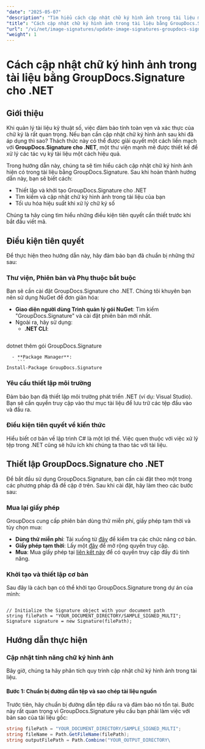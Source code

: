 ```yaml
---
"date": "2025-05-07"
"description": "Tìm hiểu cách cập nhật chữ ký hình ảnh trong tài liệu một cách liền mạch bằng GroupDocs.Signature cho .NET với hướng dẫn toàn diện này."
"title": "Cách cập nhật chữ ký hình ảnh trong tài liệu bằng GroupDocs.Signature cho .NET - Hướng dẫn từng bước"
"url": "/vi/net/image-signatures/update-image-signatures-groupdocs-signature-dotnet/"
"weight": 1
---
```


# Cách cập nhật chữ ký hình ảnh trong tài liệu bằng GroupDocs.Signature cho .NET

## Giới thiệu

Khi quản lý tài liệu kỹ thuật số, việc đảm bảo tính toàn vẹn và xác thực của chữ ký là rất quan trọng. Nếu bạn cần cập nhật chữ ký hình ảnh sau khi đã áp dụng thì sao? Thách thức này có thể được giải quyết một cách liền mạch với **GroupDocs.Signature cho .NET**, một thư viện mạnh mẽ được thiết kế để xử lý các tác vụ ký tài liệu một cách hiệu quả.

Trong hướng dẫn này, chúng ta sẽ tìm hiểu cách cập nhật chữ ký hình ảnh hiện có trong tài liệu bằng GroupDocs.Signature. Sau khi hoàn thành hướng dẫn này, bạn sẽ biết cách:
- Thiết lập và khởi tạo GroupDocs.Signature cho .NET
- Tìm kiếm và cập nhật chữ ký hình ảnh trong tài liệu của bạn
- Tối ưu hóa hiệu suất khi xử lý chữ ký số

Chúng ta hãy cùng tìm hiểu những điều kiện tiên quyết cần thiết trước khi bắt đầu viết mã.

## Điều kiện tiên quyết

Để thực hiện theo hướng dẫn này, hãy đảm bảo bạn đã chuẩn bị những thứ sau:

### Thư viện, Phiên bản và Phụ thuộc bắt buộc
Bạn sẽ cần cài đặt GroupDocs.Signature cho .NET. Chúng tôi khuyên bạn nên sử dụng NuGet để đơn giản hóa:
- **Giao diện người dùng Trình quản lý gói NuGet**: Tìm kiếm "GroupDocs.Signature" và cài đặt phiên bản mới nhất.
- Ngoài ra, hãy sử dụng:
  - **.NET CLI**:
    ```
dotnet thêm gói GroupDocs.Signature
```
  - **Package Manager**:
    ```
Install-Package GroupDocs.Signature
```

### Yêu cầu thiết lập môi trường
Đảm bảo bạn đã thiết lập môi trường phát triển .NET (ví dụ: Visual Studio). Bạn sẽ cần quyền truy cập vào thư mục tài liệu để lưu trữ các tệp đầu vào và đầu ra.

### Điều kiện tiên quyết về kiến thức
Hiểu biết cơ bản về lập trình C# là một lợi thế. Việc quen thuộc với việc xử lý tệp trong .NET cũng sẽ hữu ích khi chúng ta thao tác với tài liệu.

## Thiết lập GroupDocs.Signature cho .NET

Để bắt đầu sử dụng GroupDocs.Signature, bạn cần cài đặt theo một trong các phương pháp đã đề cập ở trên. Sau khi cài đặt, hãy làm theo các bước sau:

### Mua lại giấy phép
GroupDocs cung cấp phiên bản dùng thử miễn phí, giấy phép tạm thời và tùy chọn mua:
- **Dùng thử miễn phí**: Tải xuống từ [đây](https://releases.groupdocs.com/signature/net/) để kiểm tra các chức năng cơ bản.
- **Giấy phép tạm thời**: Lấy một [đây](https://purchase.groupdocs.com/temporary-license/) để mở rộng quyền truy cập.
- **Mua**: Mua giấy phép tại [liên kết này](https://purchase.groupdocs.com/buy) để có quyền truy cập đầy đủ tính năng.

### Khởi tạo và thiết lập cơ bản
Sau đây là cách bạn có thể khởi tạo GroupDocs.Signature trong dự án của mình:

```csharp\using GroupDocs.Signature;

// Initialize the Signature object with your document path
string filePath = "YOUR_DOCUMENT_DIRECTORY/SAMPLE_SIGNED_MULTI";
Signature signature = new Signature(filePath);
```

## Hướng dẫn thực hiện

### Cập nhật tính năng chữ ký hình ảnh

Bây giờ, chúng ta hãy phân tích quy trình cập nhật chữ ký hình ảnh trong tài liệu.

#### Bước 1: Chuẩn bị đường dẫn tệp và sao chép tài liệu nguồn

Trước tiên, hãy chuẩn bị đường dẫn tệp đầu ra và đảm bảo nó tồn tại. Bước này rất quan trọng vì GroupDocs.Signature yêu cầu bạn phải làm việc với bản sao của tài liệu gốc:

```csharp
string filePath = "YOUR_DOCUMENT_DIRECTORY/SAMPLE_SIGNED_MULTI";
string fileName = Path.GetFileName(filePath);
string outputFilePath = Path.Combine("YOUR_OUTPUT_DIRECTORY\